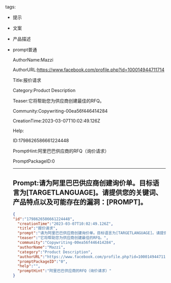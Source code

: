   tags: 
- 提示
- 文案
- 产品描述
- prompt普通

  AuthorName:Mazzi

  AuthorURL:https://www.facebook.com/profile.php?id=100014944711714

  Title:报价请求

  Category:Product Description

  Teaser:它将帮助您为供应商创建最佳的RFQ。

  Community:Copywriting-00ea56f446414284

  CreationTime:2023-03-07T10:02:49.126Z

  Help:

  ID:1798626586661224448

  PromptHint:阿里巴巴供应商的RFQ（询价请求）

  PromptPackageID:0

  ---

  ## Prompt:请为阿里巴巴供应商创建询价单。目标语言为[TARGETLANGUAGE]。请提供您的关键词、产品特点以及可能存在的漏洞：[PROMPT]。

  ```json
  {
  "id":"1798626586661224448",
    "creationTime":"2023-03-07T10:02:49.126Z",
    "title":"报价请求",
    "prompt":"请为阿里巴巴供应商创建询价单。目标语言为[TARGETLANGUAGE]。请提供您的关键词、产品特点以及可能存在的漏洞：[PROMPT]。",
    "teaser":"它将帮助您为供应商创建最佳的RFQ。",
    "community":"Copywriting-00ea56f446414284",
    "authorName":"Mazzi",
    "category":"Product Description",
    "authorURL":"https://www.facebook.com/profile.php?id=100014944711714",
    "promptPackageID":"0",
    "help":"",
    "promptHint":"阿里巴巴供应商的RFQ（询价请求）"
  }
  ```
